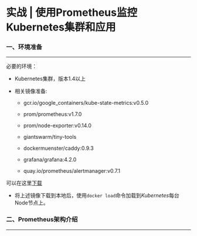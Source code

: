 实战 | 使用Prometheus监控Kubernetes集群和应用
====================================

### 一、环境准备
----------------

必要的环境：

* Kubernetes集群，版本1.4以上

* 相关镜像准备:

	* gcr.io/google_containers/kube-state-metrics:v0.5.0

	* prom/prometheus:v1.7.0

	* prom/node-exporter:v0.14.0

	* giantswarm/tiny-tools

	* dockermuenster/caddy:0.9.3

	* grafana/grafana:4.2.0

	* quay.io/prometheus/alertmanager:v0.7.1

可以在这里[下载](prom.tar)

* 将上述镜像下载到本地后，使用`docker load`命令加载到*Kubernetes*每台Node节点上。


### 二、Prometheus架构介绍
---------------------
